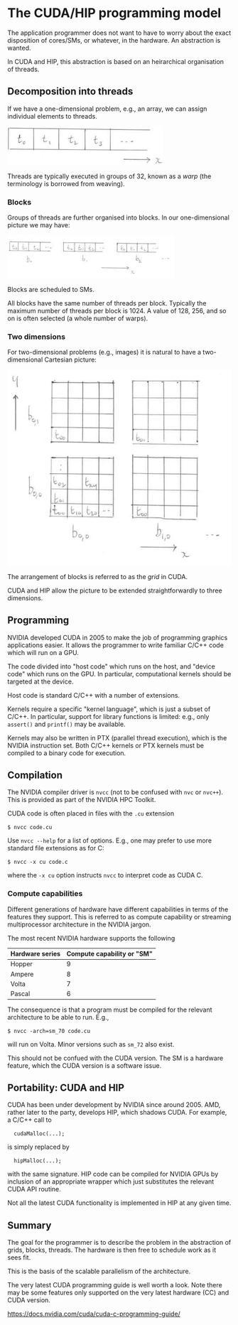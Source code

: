 
# The CUDA/HIP programming model

The application programmer does not want to have to worry about
the exact disposition of cores/SMs, or whatever, in the hardware.
An abstraction is wanted.

In CUDA and HIP, this abstraction is based on an heirarchical
organisation of threads.


## Decomposition into threads

If we have a one-dimensional problem, e.g., an array, we can assign
individual elements to threads.

![A single thread block in one dimension](../images/ks-threads.jpeg)

Threads are typically executed in groups of 32, known as a *warp*
(the terminology is borrowed from weaving).


### Blocks

Groups of threads are further organised into blocks. In our
one-dimensional picture we may have:

![Threads and blocks in one dimension](../images/ks-threads-blocks.jpeg)

Blocks are scheduled to SMs.

All blocks have the same number of threads per block. Typically
the maximum number of threads per block is 1024. A value of
128, 256, and so on is often selected (a whole number of warps).


### Two dimensions

For two-dimensional problems (e.g., images) it is natural to have
a two-dimensional Cartesian picture:

![Threads and blocks in two dimensions](../images/ks-threads-blocks-grids.jpeg)

The arrangement of blocks is referred to as the *grid* in CUDA.

CUDA and HIP allow the picture to be extended straightforwardly
to three dimensions.


## Programming

NVIDIA developed CUDA in 2005 to make the job of programming
graphics applications easier. It allows the programmer to
write familiar C/C++ code which will run on a GPU.

The code divided into "host code" which runs on the host, and
"device code"  which runs on the GPU. In particular, computational
kernels should be targeted at the device.

Host code is standard C/C++ with a number of extensions.

Kernels require a specific "kernel language", which is just a subset
of C/C++. In particular, support for library functions is limited:
e.g., only `assert()` and `printf()` may be available.

Kernels may also be written in PTX (parallel thread execution), which
is the NVIDIA instruction set. Both C/C++ kernels or PTX kernels
must be compiled to a binary code for execution.


## Compilation

The NVIDIA compiler driver is `nvcc` (not to be confused with `nvc`
or `nvc++`). This is provided as part of the NVIDIA HPC Toolkit.

CUDA code is often placed in files with the `.cu` extension
```
$ nvcc code.cu
```
Use `nvcc --help` for a list of options. E.g., one may prefer to use more
standard file extensions as for C:
```
$ nvcc -x cu code.c
```
where the `-x cu` option instructs `nvcc` to interpret code as CUDA C.

### Compute capabilities

Different generations of hardware have different capabilities in terms
of the features they support. This is referred to as compute capability
or streaming multiprocessor architecture in the NVIDIA jargon.

The most recent NVIDIA hardware supports the following

| Hardware series | Compute capability or "SM" |
|-----------------|----------------------------|
| Hopper          | 9                          |
| Ampere          | 8                          |
| Volta           | 7                          |
| Pascal          | 6                          |

The consequence is that a program must be compiled for the relevant
architecture to be able to run. E.g.,
```
$ nvcc -arch=sm_70 code.cu
```
will run  on Volta. Minor versions such as `sm_72` also exist.

This should not be confued with the CUDA version. The SM is a hardware
feature, which the CUDA version is a software issue.


## Portability: CUDA and HIP

CUDA has been under development by NVIDIA since around 2005. AMD, rather
later to the party, develops HIP, which shadows CUDA. For
example, a C/C++ call to 
```
  cudaMalloc(...);
```
is simply replaced by
```
  hipMalloc(...);
```
with the same signature. HIP code can be compiled for NVIDIA GPUs by
inclusion of an appropriate wrapper which just substitutes the relevant
CUDA API routine.

Not all the latest CUDA functionality is implemented in HIP at any given
time.


## Summary

The goal for the programmer is to describe the problem in the
abstraction of grids, blocks, threads. The hardware is then
free to schedule work as it sees fit.

This is the basis of the scalable parallelism of the architecture.


The very latest CUDA programming guide is well worth a look. Note
there may be some features only supported on the very latest
hardware (CC) and CUDA version.

https://docs.nvidia.com/cuda/cuda-c-programming-guide/
